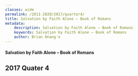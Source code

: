 ```yaml
---
classes: wide
permalink: /2011-2020/2017/quarter4/
title: Salvation by Faith Alone – Book of Romans
metadata:
    description: Salvation by Faith Alone – Book of Romans
    keywords: Salvation by Faith Alone – Book of Romans
    author: Brian Onang'o
---
```


#### Salvation by Faith Alone – Book of Romans

## 2017 Quater 4
